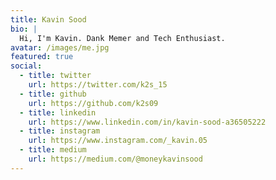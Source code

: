 ```yaml
---
title: Kavin Sood
bio: |
  Hi, I'm Kavin. Dank Memer and Tech Enthusiast.
avatar: /images/me.jpg
featured: true
social:
  - title: twitter
    url: https://twitter.com/k2s_15
  - title: github
    url: https://github.com/k2s09
  - title: linkedin
    url: https://www.linkedin.com/in/kavin-sood-a36505222
  - title: instagram
    url: https://www.instagram.com/_kavin.05
  - title: medium
    url: https://medium.com/@moneykavinsood
---
```

